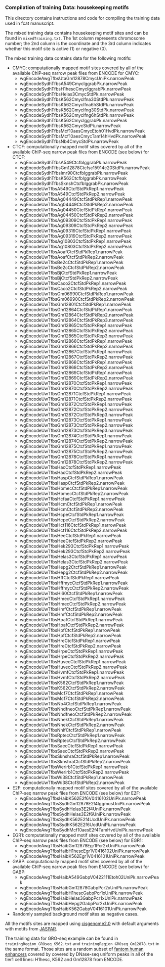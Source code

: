 ### Compilation of training Data: housekeeping motifs

This directory contains instructions and code for compiling the training data used in fcat manuscript. 

The mixed training data contains housekeeping motif sites and can be found in `mixedTraining.txt`.  The 1st column represents chromosome number; the 2nd column is the coordinate and the 3rd column indicates whether this motif site is active (1) or negative (0). 

The mixed training data contains data for the following motifs:
* CMYC: computationally mapped motif sites covered by all of the available ChIP-seq narrow peak files from ENCODE for CMYC:
    - wgEncodeAwgTfbsUtaGm12878CmycUniPk.narrowPeak
    - wgEncodeSydhTfbsA549CmycIggrabPk.narrowPeak
    - wgEncodeSydhTfbsH1hescCmycIggrabPk.narrowPeak
    - wgEncodeSydhTfbsHelas3CmycStdPk.narrowPeak
    - wgEncodeSydhTfbsK562CmycIfna30StdPk.narrowPeak
    - wgEncodeSydhTfbsK562CmycIfna6hStdPk.narrowPeak
    - wgEncodeSydhTfbsK562CmycIfng30StdPk.narrowPeak
    - wgEncodeSydhTfbsK562CmycIfng6hStdPk.narrowPeak
    - wgEncodeSydhTfbsK562CmycIggrabPk.narrowPeak
    - wgEncodeSydhTfbsK562CmycStdPk.narrowPeak
    - wgEncodeSydhTfbsMcf10aesCmycEtoh01HvdPk.narrowPeak
    - wgEncodeSydhTfbsMcf10aesCmycTam14hHvdPk.narrowPeak
    - wgEncodeSydhTfbsNb4CmycStdPk.narrowPeak
* CTCF: computationally mapped motif sites covered by all of the available ChIP-seq narrow peak files from ENCODE (see below) for CTCF:
    - wgEncodeSydhTfbsA549CtcfbIggrabPk.narrowPeak
    - wgEncodeSydhTfbsGm12878Ctcfsc15914c20StdPk.narrowPeak
    - wgEncodeSydhTfbsImr90CtcfbIggrabPk.narrowPeak
    - wgEncodeSydhTfbsK562CtcfbIggrabPk.narrowPeak
    - wgEncodeSydhTfbsSknshCtcfbIggrabPk.narrowPeak
    - wgEncodeUwTfbsA549CtcfStdPkRep1.narrowPeak
    - wgEncodeUwTfbsA549CtcfStdPkRep2.narrowPeak
    - wgEncodeUwTfbsAg04449CtcfStdPkRep1.narrowPeak
    - wgEncodeUwTfbsAg04449CtcfStdPkRep2.narrowPeak
    - wgEncodeUwTfbsAg04450CtcfStdPkRep1.narrowPeak
    - wgEncodeUwTfbsAg04450CtcfStdPkRep2.narrowPeak
    - wgEncodeUwTfbsAg09309CtcfStdPkRep1.narrowPeak
    - wgEncodeUwTfbsAg09309CtcfStdPkRep2.narrowPeak
    - wgEncodeUwTfbsAg09319CtcfStdPkRep1.narrowPeak
    - wgEncodeUwTfbsAg09319CtcfStdPkRep2.narrowPeak
    - wgEncodeUwTfbsAg10803CtcfStdPkRep1.narrowPeak
    - wgEncodeUwTfbsAg10803CtcfStdPkRep2.narrowPeak
    - wgEncodeUwTfbsAoafCtcfStdPkRep1.narrowPeak
    - wgEncodeUwTfbsAoafCtcfStdPkRep2.narrowPeak
    - wgEncodeUwTfbsBe2cCtcfStdPkRep1.narrowPeak
    - wgEncodeUwTfbsBe2cCtcfStdPkRep2.narrowPeak
    - wgEncodeUwTfbsBjCtcfStdPkRep1.narrowPeak
    - wgEncodeUwTfbsBjCtcfStdPkRep2.narrowPeak
    - wgEncodeUwTfbsCaco2CtcfStdPkRep1.narrowPeak
    - wgEncodeUwTfbsCaco2CtcfStdPkRep2.narrowPeak
    - wgEncodeUwTfbsGm06990CtcfStdPkRep1.narrowPeak
    - wgEncodeUwTfbsGm06990CtcfStdPkRep2.narrowPeak
    - wgEncodeUwTfbsGm12801CtcfStdPkRep1.narrowPeak
    - wgEncodeUwTfbsGm12864CtcfStdPkRep1.narrowPeak
    - wgEncodeUwTfbsGm12864CtcfStdPkRep2.narrowPeak
    - wgEncodeUwTfbsGm12864CtcfStdPkRep3.narrowPeak
    - wgEncodeUwTfbsGm12865CtcfStdPkRep1.narrowPeak
    - wgEncodeUwTfbsGm12865CtcfStdPkRep2.narrowPeak
    - wgEncodeUwTfbsGm12865CtcfStdPkRep3.narrowPeak
    - wgEncodeUwTfbsGm12866CtcfStdPkRep1.narrowPeak
    - wgEncodeUwTfbsGm12866CtcfStdPkRep2.narrowPeak
    - wgEncodeUwTfbsGm12867CtcfStdPkRep1.narrowPeak
    - wgEncodeUwTfbsGm12867CtcfStdPkRep2.narrowPeak
    - wgEncodeUwTfbsGm12868CtcfStdPkRep1.narrowPeak
    - wgEncodeUwTfbsGm12868CtcfStdPkRep2.narrowPeak
    - wgEncodeUwTfbsGm12869CtcfStdPkRep1.narrowPeak
    - wgEncodeUwTfbsGm12869CtcfStdPkRep2.narrowPeak
    - wgEncodeUwTfbsGm12870CtcfStdPkRep1.narrowPeak
    - wgEncodeUwTfbsGm12870CtcfStdPkRep2.narrowPeak
    - wgEncodeUwTfbsGm12871CtcfStdPkRep1.narrowPeak
    - wgEncodeUwTfbsGm12871CtcfStdPkRep2.narrowPeak
    - wgEncodeUwTfbsGm12872CtcfStdPkRep1.narrowPeak
    - wgEncodeUwTfbsGm12872CtcfStdPkRep2.narrowPeak
    - wgEncodeUwTfbsGm12872CtcfStdPkRep3.narrowPeak
    - wgEncodeUwTfbsGm12873CtcfStdPkRep1.narrowPeak
    - wgEncodeUwTfbsGm12873CtcfStdPkRep2.narrowPeak
    - wgEncodeUwTfbsGm12873CtcfStdPkRep3.narrowPeak
    - wgEncodeUwTfbsGm12874CtcfStdPkRep1.narrowPeak
    - wgEncodeUwTfbsGm12874CtcfStdPkRep2.narrowPeak
    - wgEncodeUwTfbsGm12875CtcfStdPkRep1.narrowPeak
    - wgEncodeUwTfbsGm12875CtcfStdPkRep2.narrowPeak
    - wgEncodeUwTfbsGm12878CtcfStdPkRep1.narrowPeak
    - wgEncodeUwTfbsGm12878CtcfStdPkRep2.narrowPeak
    - wgEncodeUwTfbsHacCtcfStdPkRep1.narrowPeak
    - wgEncodeUwTfbsHacCtcfStdPkRep2.narrowPeak
    - wgEncodeUwTfbsHaspCtcfStdPkRep1.narrowPeak
    - wgEncodeUwTfbsHaspCtcfStdPkRep2.narrowPeak
    - wgEncodeUwTfbsHbmecCtcfStdPkRep1.narrowPeak
    - wgEncodeUwTfbsHbmecCtcfStdPkRep2.narrowPeak
    - wgEncodeUwTfbsHcfaaCtcfStdPkRep1.narrowPeak
    - wgEncodeUwTfbsHcmCtcfStdPkRep1.narrowPeak
    - wgEncodeUwTfbsHcmCtcfStdPkRep2.narrowPeak
    - wgEncodeUwTfbsHcpeCtcfStdPkRep1.narrowPeak
    - wgEncodeUwTfbsHcpeCtcfStdPkRep2.narrowPeak
    - wgEncodeUwTfbsHct116CtcfStdPkRep1.narrowPeak
    - wgEncodeUwTfbsHct116CtcfStdPkRep2.narrowPeak
    - wgEncodeUwTfbsHeeCtcfStdPkRep1.narrowPeak
    - wgEncodeUwTfbsHeeCtcfStdPkRep2.narrowPeak
    - wgEncodeUwTfbsHek293CtcfStdPkRep1.narrowPeak
    - wgEncodeUwTfbsHek293CtcfStdPkRep2.narrowPeak
    - wgEncodeUwTfbsHelas3CtcfStdPkRep1.narrowPeak
    - wgEncodeUwTfbsHelas3CtcfStdPkRep2.narrowPeak
    - wgEncodeUwTfbsHepg2CtcfStdPkRep1.narrowPeak
    - wgEncodeUwTfbsHepg2CtcfStdPkRep2.narrowPeak
    - wgEncodeUwTfbsHffCtcfStdPkRep1.narrowPeak
    - wgEncodeUwTfbsHffmycCtcfStdPkRep1.narrowPeak
    - wgEncodeUwTfbsHffmycCtcfStdPkRep2.narrowPeak
    - wgEncodeUwTfbsHl60CtcfStdPkRep1.narrowPeak
    - wgEncodeUwTfbsHmecCtcfStdPkRep1.narrowPeak
    - wgEncodeUwTfbsHmecCtcfStdPkRep2.narrowPeak
    - wgEncodeUwTfbsHmfCtcfStdPkRep1.narrowPeak
    - wgEncodeUwTfbsHmfCtcfStdPkRep2.narrowPeak
    - wgEncodeUwTfbsHpafCtcfStdPkRep1.narrowPeak
    - wgEncodeUwTfbsHpafCtcfStdPkRep2.narrowPeak
    - wgEncodeUwTfbsHpfCtcfStdPkRep1.narrowPeak
    - wgEncodeUwTfbsHpfCtcfStdPkRep2.narrowPeak
    - wgEncodeUwTfbsHreCtcfStdPkRep1.narrowPeak
    - wgEncodeUwTfbsHreCtcfStdPkRep2.narrowPeak
    - wgEncodeUwTfbsHrpeCtcfStdPkRep1.narrowPeak
    - wgEncodeUwTfbsHrpeCtcfStdPkRep2.narrowPeak
    - wgEncodeUwTfbsHuvecCtcfStdPkRep1.narrowPeak
    - wgEncodeUwTfbsHuvecCtcfStdPkRep2.narrowPeak
    - wgEncodeUwTfbsHvmfCtcfStdPkRep1.narrowPeak
    - wgEncodeUwTfbsHvmfCtcfStdPkRep2.narrowPeak
    - wgEncodeUwTfbsK562CtcfStdPkRep1.narrowPeak
    - wgEncodeUwTfbsK562CtcfStdPkRep2.narrowPeak
    - wgEncodeUwTfbsMcf7CtcfStdPkRep1.narrowPeak
    - wgEncodeUwTfbsMcf7CtcfStdPkRep2.narrowPeak
    - wgEncodeUwTfbsNb4CtcfStdPkRep1.narrowPeak
    - wgEncodeUwTfbsNhdfneoCtcfStdPkRep1.narrowPeak
    - wgEncodeUwTfbsNhdfneoCtcfStdPkRep2.narrowPeak
    - wgEncodeUwTfbsNhekCtcfStdPkRep1.narrowPeak
    - wgEncodeUwTfbsNhekCtcfStdPkRep2.narrowPeak
    - wgEncodeUwTfbsNhlfCtcfStdPkRep1.narrowPeak
    - wgEncodeUwTfbsRptecCtcfStdPkRep1.narrowPeak
    - wgEncodeUwTfbsRptecCtcfStdPkRep2.narrowPeak
    - wgEncodeUwTfbsSaecCtcfStdPkRep1.narrowPeak
    - wgEncodeUwTfbsSaecCtcfStdPkRep2.narrowPeak
    - wgEncodeUwTfbsSknshraCtcfStdPkRep1.narrowPeak
    - wgEncodeUwTfbsSknshraCtcfStdPkRep2.narrowPeak
    - wgEncodeUwTfbsWerirb1CtcfStdPkRep1.narrowPeak
    - wgEncodeUwTfbsWerirb1CtcfStdPkRep2.narrowPeak
    - wgEncodeUwTfbsWi38CtcfStdPkRep1.narrowPeak
    - wgEncodeUwTfbsWi38CtcfStdPkRep2.narrowPeak
* E2F: computationally mapped motif sites covered by all of the available ChIP-seq narrow peak files from ENCODE (see below) for E2F:
    - wgEncodeAwgTfbsHaibK562E2f6V0416102UniPk.narrowPeak
    - wgEncodeAwgTfbsSydhGm12878E2f4IggmusUniPk.narrowPeak
    - wgEncodeAwgTfbsSydhHelas3E2f4UniPk.narrowPeak
    - wgEncodeAwgTfbsSydhHelas3E2f6UniPk.narrowPeak
    - wgEncodeAwgTfbsSydhK562E2f4UcdUniPk.narrowPeak
    - wgEncodeAwgTfbsSydhK562E2f6UcdUniPk.narrowPeak
    - wgEncodeAwgTfbsSydhMcf10aesE2f4TamHvdUniPk.narrowPeak
* EGR1: computationally mapped motif sites covered by all of the available ChIP-seq narrow peak files from ENCODE (see below) for EGR1:
    - wgEncodeAwgTfbsHaibGm12878Egr1Pcr2xUniPk.narrowPeak
    - wgEncodeAwgTfbsHaibH1hescEgr1V0416102UniPk.narrowPeak
    - wgEncodeAwgTfbsHaibK562Egr1V0416101UniPk.narrowPeak
* GABP: computationally mapped motif sites covered by all of the available ChIP-seq narrow peak files from ENCODE (see below) for GABP:
    - wgEncodeAwgTfbsHaibA549GabpV0422111Etoh02UniPk.narrowPeak
    - wgEncodeAwgTfbsHaibGm12878GabpPcr2xUniPk.narrowPeak
    - wgEncodeAwgTfbsHaibH1hescGabpPcr1xUniPk.narrowPeak
    - wgEncodeAwgTfbsHaibHelas3GabpPcr1xUniPk.narrowPeak
    - wgEncodeAwgTfbsHaibHepg2GabpPcr2xUniPk.narrowPeak
    - wgEncodeAwgTfbsHaibK562GabpV0416101UniPk.narrowPeak
* Randomly sampled background motif sites as negative cases.

All the motifs sites are mapped using [cisgenome2.0](http://www.biostat.jhsph.edu/~hji/cisgenome/) with default arguments with motifs from [JASPAR](http://jaspar.genereg.net/). 

The training data for GRO-seq example can be found in `trainingRegion_GROseq_K562.txt` and `trainingRegion_GROseq_Gm12878.txt` in the same format. Those sites are a random subset of [fantom human enhancers](http://fantom.gsc.riken.jp/5/datafiles/latest/extra/Enhancers/) covered by covered by DNase-seq uniform peaks in all of the tier1 cell lines: H1hesc, K562 and Gm12878 from ENCODE.